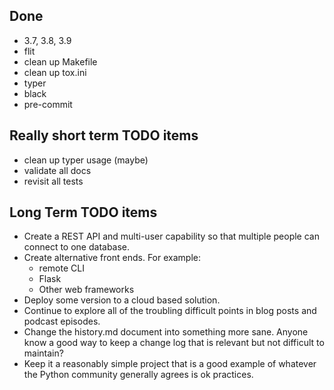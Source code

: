 Done
----
* 3.7, 3.8, 3.9
* flit
* clean up Makefile
* clean up tox.ini
* typer
* black
* pre-commit


Really short term TODO items
----------------------------

* clean up typer usage (maybe)
* validate all docs
* revisit all tests


Long Term TODO items
--------------------

-   Create a REST API and multi-user capability so that multiple people
    can connect to one database.
-   Create alternative front ends. For example:
    -   remote CLI
    -   Flask
    -   Other web frameworks
-   Deploy some version to a cloud based solution.
-   Continue to explore all of the troubling difficult points in blog
    posts and podcast episodes.
-   Change the history.md document into something more sane. Anyone know
    a good way to keep a change log that is relevant but not difficult
    to maintain?
-   Keep it a reasonably simple project that is a good example of
    whatever the Python community generally agrees is ok practices.
